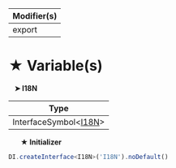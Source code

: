 | Modifier(s)                            |
|----------------------------------------|
| export |

# &#9733; Variable(s)

&nbsp;&nbsp; **&#10148; I18N**

| Type                        |
|-----------------------------|
| InterfaceSymbol&lt;[I18N](/i18n/interface/i18n/i18n.md)&gt; |

&nbsp;&nbsp;&nbsp;&nbsp;&nbsp; **&#9733; Initializer**

```ts
DI.createInterface<I18N>('I18N').noDefault()
```